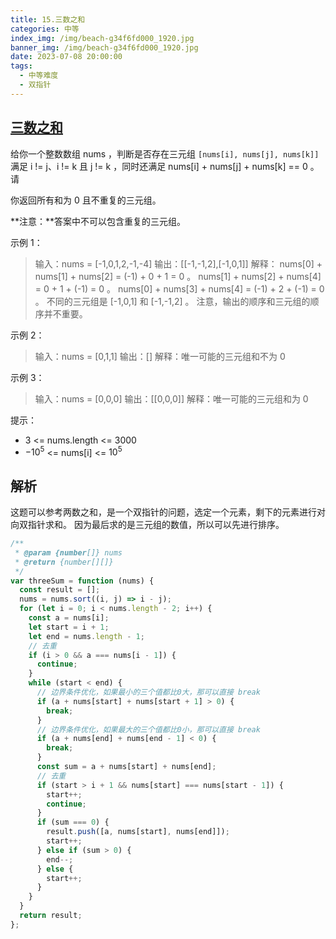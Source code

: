 ```yaml
---
title: 15.三数之和
categories: 中等
index_img: /img/beach-g34f6fd000_1920.jpg
banner_img: /img/beach-g34f6fd000_1920.jpg
date: 2023-07-08 20:00:00
tags:
  - 中等难度
  - 双指针
---
```


## [三数之和](https://leetcode.cn/problems/3sum/)

给你一个整数数组 nums ，判断是否存在三元组 `[nums[i], nums[j], nums[k]]` 满足 i != j、i != k 且 j != k ，同时还满足 nums[i] + nums[j] + nums[k] == 0 。请

你返回所有和为 0 且不重复的三元组。

**注意：**答案中不可以包含重复的三元组。

<!-- more -->

示例 1：

> 输入：nums = [-1,0,1,2,-1,-4]
> 输出：[[-1,-1,2],[-1,0,1]]
> 解释：
> nums[0] + nums[1] + nums[2] = (-1) + 0 + 1 = 0 。
> nums[1] + nums[2] + nums[4] = 0 + 1 + (-1) = 0 。
> nums[0] + nums[3] + nums[4] = (-1) + 2 + (-1) = 0 。
> 不同的三元组是 [-1,0,1] 和 [-1,-1,2] 。
> 注意，输出的顺序和三元组的顺序并不重要。

示例 2：

> 输入：nums = [0,1,1]
> 输出：[]
> 解释：唯一可能的三元组和不为 0

示例 3：

> 输入：nums = [0,0,0]
> 输出：[[0,0,0]]
> 解释：唯一可能的三元组和为 0

提示：

- 3 <= nums.length <= 3000
- $-10^5$ <= nums[i] <= $10^5$

## 解析

这题可以参考两数之和，是一个双指针的问题，选定一个元素，剩下的元素进行对向双指针求和。
因为最后求的是三元组的数值，所以可以先进行排序。

```javascript
/**
 * @param {number[]} nums
 * @return {number[][]}
 */
var threeSum = function (nums) {
  const result = [];
  nums = nums.sort((i, j) => i - j);
  for (let i = 0; i < nums.length - 2; i++) {
    const a = nums[i];
    let start = i + 1;
    let end = nums.length - 1;
    // 去重
    if (i > 0 && a === nums[i - 1]) {
      continue;
    }
    while (start < end) {
      // 边界条件优化，如果最小的三个值都比0大，那可以直接 break
      if (a + nums[start] + nums[start + 1] > 0) {
        break;
      }
      // 边界条件优化，如果最大的三个值都比0小，那可以直接 break
      if (a + nums[end] + nums[end - 1] < 0) {
        break;
      }
      const sum = a + nums[start] + nums[end];
      // 去重
      if (start > i + 1 && nums[start] === nums[start - 1]) {
        start++;
        continue;
      }
      if (sum === 0) {
        result.push([a, nums[start], nums[end]]);
        start++;
      } else if (sum > 0) {
        end--;
      } else {
        start++;
      }
    }
  }
  return result;
};
```
